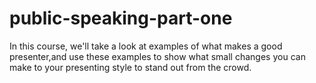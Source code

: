 # public-speaking-part-one
In this course, we'll take a look at examples of what makes a good presenter,and use these examples to show what small changes you can make to your presenting style to stand out from the crowd.
